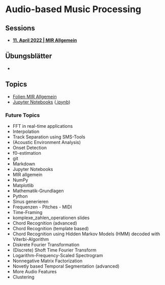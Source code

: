# Audio-based Music Processing

## Sessions

- **[11. April 2022 | MIR Allgemein](/sessions/00_mir_intro_jupyter/00_mir_intro_jupyter.md)**

## Übungsblätter

- 

## Topics

- [Folien MIR Allgemein](/sessions/00_mir_intro_jupyter/mir_general.pdf)
- [Jupyter Notebooks](/sessions/00_mir_intro_jupyter/jupyter%20notebook.md) ([.ipynb](/sessions/00_mir_intro_jupyter/jupyter%20notebook.ipynb))

### Future Topics

- FFT in real-time applications
- Interpolation
- Track Separation using SMS-Tools
- (Acoustic Environment Analysis)
- Onset Detection
- f0-estimation
- git
- Markdown
- Jupyter Notebooks
- MIR allgemein
- NumPy
- Matplotlib
- Mathematik-Grundlagen
- Python
- Sinus generieren
- Frequenzen - Pitches - MIDI
- Time-Framing
- komplexe_zahlen_operationen slides
- Chord Recognition (advanced)
- Chord Recognition (template based)
- Chord Recognition using Hidden Markov Models (HMM) decoded with Viterbi-Algorithm
- Diskrete Fourier Transformation
- (Discrete) Shoft Time Fourier Transform
- Logarithm-Frequency-Scaled Spectrogram
- Nonnegative Matrix Factorization
- Novetly based Temporal Segmentation (advanced)
- More Audio Features
- Clustering
